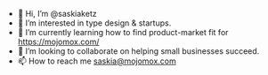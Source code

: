 - 👋 Hi, I’m @saskiaketz
- 👀 I’m interested in type design & startups.
- 🌱 I’m currently learning how to find product-market fit for https://mojomox.com/
- 💞️ I’m looking to collaborate on helping small businesses succeed.
- 📫 How to reach me saskia@mojomox.com

<!---
saskiaketz/saskiaketz is a ✨ special ✨ repository because its `README.md` (this file) appears on your GitHub profile.
You can click the Preview link to take a look at your changes.
--->
